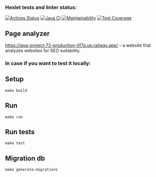 ### Hexlet tests and linter status:

[![Actions Status](https://github.com/LenaKomarnitskaya/java-project-72/workflows/hexlet-check/badge.svg)](https://github.com/LenaKomarnitskaya/java-project-72/actions)
[![Java CI](https://github.com/LenaKomarnitskaya/java-project-72/actions/workflows/java.yml/badge.svg)](https://github.com/LenaKomarnitskaya/java-project-72/actions/workflows/java.yml)
[![Maintainability](https://api.codeclimate.com/v1/badges/d62459a1f6efb71334d3/maintainability)](https://codeclimate.com/github/LenaKomarnitskaya/java-project-72/maintainability)
[![Test Coverage](https://api.codeclimate.com/v1/badges/d62459a1f6efb71334d3/test_coverage)](https://codeclimate.com/github/LenaKomarnitskaya/java-project-72/test_coverage)

## Page analyzer

https://java-project-72-production-0f7a.up.railway.app/ – a website that analyzes websites for SEO suitability.

### In case if you want to test it locally:


## Setup
```
make build
```
## Run
```
make run
```
## Run tests
```
make test
```
## Migration db
```
make generate-migrations
```
